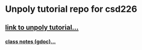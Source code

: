 # Unpoly tutorial repo for csd226
## [link to unpoly tutorial...](https://unpoly.com/tutorial)
### [class notes (gdoc)...](https://docs.google.com/document/d/1YZf4DWUrboCeJLcxSzGJsRwlEpRt8ysXK8qUHvIZLeM/edit?usp=sharing)
